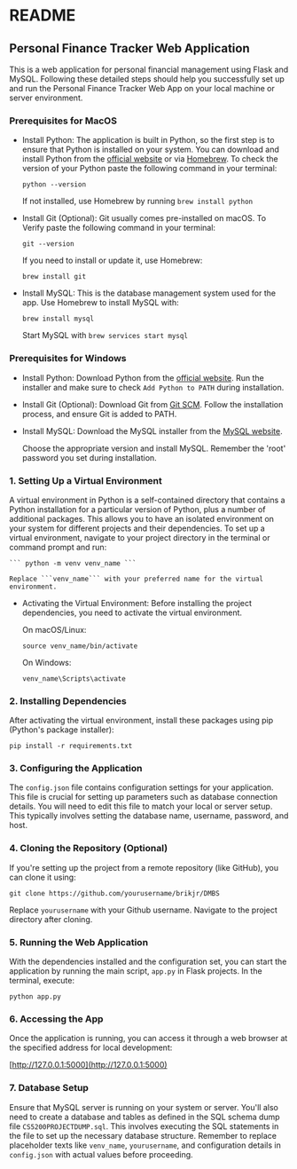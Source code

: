
# README

## Personal Finance Tracker Web Application

  

This is a web application for personal financial management using Flask and MySQL. Following these detailed steps should help you successfully set up and run the Personal Finance Tracker Web App on your local machine or server environment.

  

### Prerequisites for MacOS

  

- Install Python: The application is built in Python, so the first step is to ensure that Python is installed on your system. You can download and install Python from the [official website](https://www.python.org/downloads/macos/) or via [Homebrew](https://brew.sh/). To check the version of your Python paste the following command in your terminal:

	``` python --version ```

	If not installed, use Homebrew by running ```brew install python```

- Install Git (Optional): Git usually comes pre-installed on macOS. To Verify paste the following command in your terminal:

	``` git --version ```

	If you need to install or update it, use Homebrew:

	``` brew install git ```

- Install MySQL: This is the database management system used for the app. Use Homebrew to install MySQL with:

	``` brew install mysql ```

	Start MySQL with ``` brew services start mysql ```

  

### Prerequisites for Windows

  

- Install Python: Download Python from the [official website](https://www.python.org/downloads/windows/). Run the installer and make sure to check ```Add Python to PATH``` during installation.

- Install Git (Optional): Download Git from [Git SCM](https://git-scm.com/download/win). Follow the installation process, and ensure Git is added to PATH.

- Install MySQL: Download the MySQL installer from the [MySQL website](https://dev.mysql.com/downloads/installer/).

  

	Choose the appropriate version and install MySQL. Remember the 'root' password you set during installation.

  
### 1. Setting Up a Virtual Environment

  

A virtual environment in Python is a self-contained directory that contains a Python installation for a particular version of Python, plus a number of additional packages. This allows you to have an isolated environment on your system for different projects and their dependencies. To set up a virtual environment, navigate to your project directory in the terminal or command prompt and run:


	``` python -m venv venv_name ```

	Replace ```venv_name``` with your preferred name for the virtual environment.

- Activating the Virtual Environment: Before installing the project dependencies, you need to activate the virtual environment.

	On macOS/Linux:


	``` source venv_name/bin/activate ```

  
	On Windows:


	``` venv_name\Scripts\activate ```


### 2. Installing Dependencies

  

After activating the virtual environment, install these packages using pip (Python's package installer):


``` pip install -r requirements.txt ```


### 3. Configuring the Application

  

The ```config.json``` file contains configuration settings for your application. This file is crucial for setting up parameters such as database connection details. You will need to edit this file to match your local or server setup. This typically involves setting the database name, username, password, and host.

  

### 4. Cloning the Repository (Optional)

  

If you're setting up the project from a remote repository (like GitHub), you can clone it using:
 

``` git clone https://github.com/yourusername/brikjr/DMBS ```

Replace ```yourusername``` with your Github username. Navigate to the project directory after cloning.

  

### 5. Running the Web Application

  

With the dependencies installed and the configuration set, you can start the application by running the main script, ```app.py``` in Flask projects. In the terminal, execute:


``` python app.py ```


### 6. Accessing the App

  

Once the application is running, you can access it through a web browser at the specified address for local development:

  

[http://127.0.0.1:5000](http://127.0.0.1:5000)

  

### 7. Database Setup

  

Ensure that MySQL server is running on your system or server. You'll also need to create a database and tables as defined in the SQL schema dump file ```CS5200PROJECTDUMP.sql```. This involves executing the SQL statements in the file to set up the necessary database structure. Remember to replace placeholder texts like ```venv_name```, ```yourusername```, and configuration details in ```config.json``` with actual values before proceeding.
